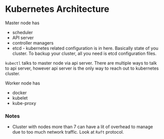 # Kubernetes Architecture

Master node has 

* scheduler
* API server
* controller managers
* etcd - kubernetes related configuration is in here. Basically state of you cluster. To backup your cluster, all you need is etcd configuration files.

`kubectl` talks to master node via api server. There are multiple ways to talk to api server, however api server is the only way to reach out to kubernetes cluster. 

Worker node has

* docker
* kubelet
* kube-proxy

### Notes

* Cluster with nodes more than 7 can have a lit of overhead to manage due to too much network traffic. Look at `Raft` protocol.



